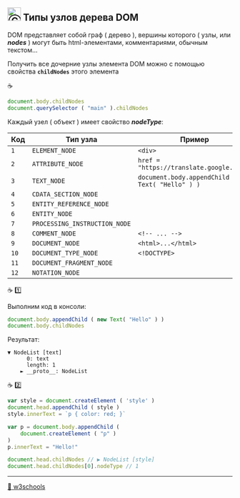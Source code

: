 ## <img src="https://avatars2.githubusercontent.com/u/19735284?s=40&v=4" width="30" title="Ⓒ Irina Fylyppova ( garevna ) 2019"/> Типы узлов дерева DOM

DOM представляет собой граф ( дерево ), вершины которого ( узлы, или **_nodes_** ) могут быть html-элементами, комментариями, обычным текстом...

Получить все дочерние узлы элемента DOM можно с помощью свойства  **`childNodes`**  этого элемента

:coffee:

```javascript
document.body.childNodes
document.querySelector ( "main" ).childNodes
```
Каждый узел ( объект )  имеет свойство  **_nodeType_**:

| Код | Тип узла | Пример |
|-|-|-|
| `1` | `ELEMENT_NODE` | `<div>` |
| `2` | `ATTRIBUTE_NODE` | `href = "https://translate.google.com/"` |
| `3` | `TEXT_NODE` | `document.body.appendChild ( new Text( "Hello" ) )` |
| `4` | `CDATA_SECTION_NODE` | |
| `5` | `ENTITY_REFERENCE_NODE` | |
| `6` | `ENTITY_NODE` | |
| `7` | `PROCESSING_INSTRUCTION_NODE` | |
| `8` | `COMMENT_NODE` | `<!-- ... -->` |
| `9` | `DOCUMENT_NODE` | `<html>...</html>` |
| `10` | `DOCUMENT_TYPE_NODE` | `<!DOCTYPE>` |
| `11` | `DOCUMENT_FRAGMENT_NODE` | |
| `12` | `NOTATION_NODE` | |

:coffee: :one:

Выполним код в консоли:
```javascript
document.body.appendChild ( new Text( "Hello" ) )
document.body.childNodes
```
Результат:
```console
▼ NodeList [text]
      0: text
      length: 1
    ► __proto__: NodeList
```
:coffee: :two:

```javascript
var style = document.createElement ( 'style' )
document.head.appendChild ( style )
style.innerText = `p { color: red; }`

var p = document.body.appendChild (
    document.createElement ( "p" )
)
p.innerText = "Hello!"

document.head.childNodes // ▶ NodeList [style]
document.head.childNodes[0].nodeType // 1
```
***
[:link: w3schools](https://www.w3schools.com/xml/dom_nodetype.asp)
